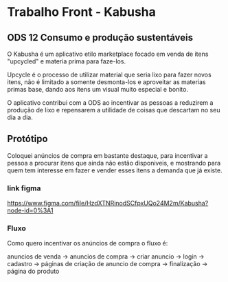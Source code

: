 # Trabalho Front - Kabusha
## ODS 12 Consumo e produção sustentáveis

O Kabusha é um aplicativo etilo marketplace focado em venda de itens "upcycled" e materia prima para faze-los.

Upcycle é o processo de utilizar material que seria lixo para fazer novos itens, não é limitado a somente desmonta-los e aproveitar as materias primas base, dando aos itens um visual muito especial e bonito.

O aplicativo contribui com a ODS ao incentivar as pessoas a reduzirem a produção de lixo e repensarem a utilidade de coisas que descartam no seu dia a dia.

## Protótipo
Coloquei anúncios de compra  em bastante destaque, para incentivar a pessoa a procurar itens que ainda não estão disponiveis, e mostrando para quem tem interesse em fazer e vender esses itens a demanda que já existe.
### link figma

https://www.figma.com/file/HzdXTNRinodSCfpxUQo24M2m/Kabusha?node-id=0%3A1

### Fluxo

Como quero incentivar os anúncios de compra o fluxo é:

 anuncios de venda -> anuncios de compra -> criar anuncio -> login -> cadastro -> páginas de criação de anuncio de compra -> finalização -> página do produto
